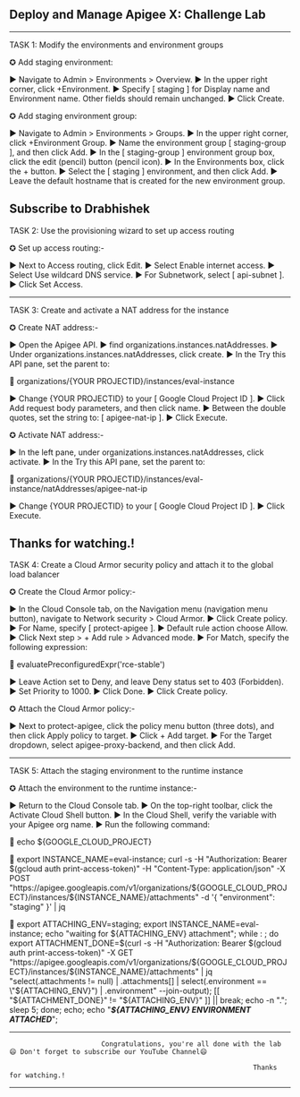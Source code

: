 ## Deploy and Manage Apigee X: Challenge Lab


------------------------------------------------------------------------------------------------------------------------------------------------------------------

TASK 1: Modify the environments and environment groups

✪ Add staging environment:

▶ Navigate to Admin > Environments > Overview.
▶ In the upper right corner, click +Environment.
▶ Specify [ staging ] for Display name and Environment name. Other fields should remain unchanged.
▶ Click Create.

✪ Add staging environment group: 

▶ Navigate to Admin > Environments > Groups.
▶ In the upper right corner, click +Environment Group.
▶ Name the environment group [ staging-group ], and then click Add.
▶ In the [ staging-group ] environment group box, click the edit (pencil) button (pencil icon).
▶ In the Environments box, click the + button.
▶ Select the [ staging ] environment, and then click Add.
▶ Leave the default hostname that is created for the new environment group.




Subscribe to Drabhishek
------------------------------------------------------------------------------------------------------------------------------------------------------------------

TASK 2: Use the provisioning wizard to set up access routing


✪ Set up access routing:-

▶ Next to Access routing, click Edit.
▶ Select Enable internet access.
▶ Select Use wildcard DNS service.
▶ For Subnetwork, select [ api-subnet ].
▶ Click Set Access.


------------------------------------------------------------------------------------------------------------------------------------------------------------------

TASK 3: Create and activate a NAT address for the instance

✪ Create NAT address:-

▶ Open the Apigee API.
▶ find organizations.instances.natAddresses.
▶ Under organizations.instances.natAddresses, click create.
▶ In the Try this API pane, set the parent to:

🔵      organizations/{YOUR PROJECTID}/instances/eval-instance

▶ Change {YOUR PROJECTID} to your [ Google Cloud Project ID ].
▶ Click Add request body parameters, and then click name.
▶ Between the double quotes, set the string to: [ apigee-nat-ip ].
▶ Click Execute.

✪ Activate NAT address:-

▶ In the left pane, under organizations.instances.natAddresses, click activate.
▶ In the Try this API pane, set the parent to:

🔵     organizations/{YOUR PROJECTID}/instances/eval-instance/natAddresses/apigee-nat-ip

▶ Change {YOUR PROJECTID} to your [ Google Cloud Project ID ].
▶ Click Execute.



Thanks for watching.!
------------------------------------------------------------------------------------------------------------------------------------------------------------------

TASK 4: Create a Cloud Armor security policy and attach it to the global load balancer

✪ Create the Cloud Armor policy:-

▶ In the Cloud Console tab, on the Navigation menu (navigation menu button), navigate to Network security > Cloud Armor.
▶ Click Create policy.
▶ For Name, specify [ protect-apigee ].
▶ Default rule action choose Allow.
▶ Click Next step > + Add rule > Advanced mode.
▶ For Match, specify the following expression:

🔵   evaluatePreconfiguredExpr('rce-stable')

▶ Leave Action set to Deny, and leave Deny status set to 403 (Forbidden).
▶ Set Priority to 1000.
▶ Click Done.
▶ Click Create policy.

✪ Attach the Cloud Armor policy:-

▶ Next to protect-apigee, click the policy menu button (three dots), and then click Apply policy to target.
▶ Click + Add target.
▶ For the Target dropdown, select apigee-proxy-backend, and then click Add.


------------------------------------------------------------------------------------------------------------------------------------------------------------------

TASK 5: Attach the staging environment to the runtime instance

✪ Attach the environment to the runtime instance:-

▶ Return to the Cloud Console tab.
▶ On the top-right toolbar, click the Activate Cloud Shell button.
▶ In the Cloud Shell, verify the variable with your Apigee org name.
▶ Run the following command:

🔵  echo ${GOOGLE_CLOUD_PROJECT}


🔵  export INSTANCE_NAME=eval-instance; curl -s -H "Authorization: Bearer $(gcloud auth print-access-token)" -H "Content-Type: application/json" -X POST "https://apigee.googleapis.com/v1/organizations/${GOOGLE_CLOUD_PROJECT}/instances/${INSTANCE_NAME}/attachments" -d '{ "environment": "staging" }' | jq


🔵   export ATTACHING_ENV=staging; export INSTANCE_NAME=eval-instance; echo "waiting for ${ATTACHING_ENV} attachment"; while : ; do export ATTACHMENT_DONE=$(curl -s -H "Authorization: Bearer $(gcloud auth print-access-token)" -X GET "https://apigee.googleapis.com/v1/organizations/${GOOGLE_CLOUD_PROJECT}/instances/${INSTANCE_NAME}/attachments" | jq "select(.attachments != null) | .attachments[] | select(.environment == \"${ATTACHING_ENV}\") | .environment" --join-output); [[ "${ATTACHMENT_DONE}" != "${ATTACHING_ENV}" ]] || break; echo -n "."; sleep 5; done; echo; echo "***${ATTACHING_ENV} ENVIRONMENT ATTACHED***";



------------------------------------------------------------------------------------------------------------------------------------------------------------------

                           Congratulations, you're all done with the lab 😄 Don't forget to subscribe our YouTube Channel😄
                                        
                                                                 Thanks for watching.!
-------------------------------------------------------------------------------------------------------------------------------------------------------------------
